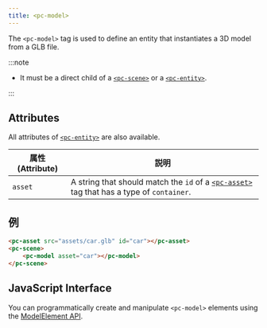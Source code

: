 ```yaml
---
title: <pc-model>
---
```


The `<pc-model>` tag is used to define an entity that instantiates a 3D model from a GLB file.

:::note

* It must be a direct child of a [`<pc-scene>`](../pc-scene) or a [`<pc-entity>`](../pc-entity).

:::

## Attributes

All attributes of [`<pc-entity>`](../pc-entity) are also available.

| 属性 (Attribute) | 説明 |
| --- | --- |
| `asset` | A string that should match the `id` of a [`<pc-asset>`](../pc-asset) tag that has a type of `container`. |

## 例

```html
<pc-asset src="assets/car.glb" id="car"></pc-asset>
<pc-scene>
    <pc-model asset="car"></pc-model>
</pc-scene>
```

## JavaScript Interface

You can programmatically create and manipulate `<pc-model>` elements using the [ModelElement API](https://api.playcanvas.com/classes/EngineWebComponents.ModelElement.html).
